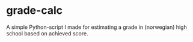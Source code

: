 # grade-calc
A simple Python-script I made for estimating a grade in (norwegian) high school based on achieved score.
